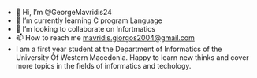 - 👋 Hi, I’m @GeorgeMavridis24
- 🌱 I’m currently learning C program Language
- 💞️ I’m looking to collaborate on Infortmatics
- 📫 How to reach me mavridis.giorgos2004@gmail.com
- I am a first year student at the Department of Informatics of the University Of Western Macedonia.
Happy to learn new thinks and cover more topics in the fields of informatics and techology.

<!---
GeorgeMavridis24/GeorgeMavridis24 is a ✨ special ✨ repository because its `README.md` (this file) appears on your GitHub profile.
You can click the Preview link to take a look at your changes.
--->
